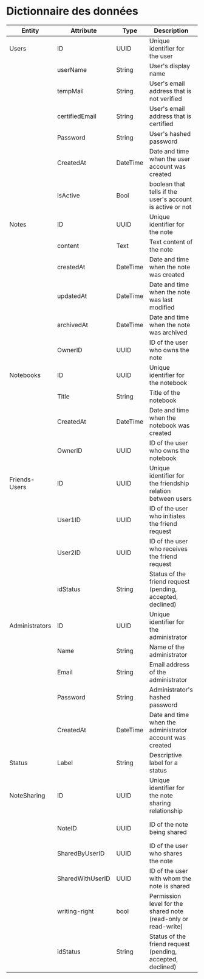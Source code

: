 # Dictionnaire des données


| Entity          | Attribute         | Type     | Description                                                     | Example                               |
|-----------------|-------------------|----------|-----------------------------------------------------------------|---------------------------------------|
| Users           | ID                | UUID     | Unique identifier for the user                                   | 123e4567-e89b-12d3-a456-426614174000  |
|                 | userName          | String   | User's display name                                             | "johndoe123"                          |
|                 | tempMail          | String   | User's email address that is not verified                       | "johndoe@example.com"                 |
|                 | certifiedEmail    | String   | User's email address that is certified                          | "johndoe@example.com"                 |
|                 | Password          | String   | User's hashed password                                          | "hashedPassword123"                   |
|                 | CreatedAt         | DateTime | Date and time when the user account was created                  | "2024-06-25 14:30:00"                 |
|                 | isActive          |Bool      | boolean that tells if the user's account is active or not       | "2024-06-25 14:30:00"                 |
| Notes           | ID                | UUID     | Unique identifier for the note                                   | 123e4567-e89b-12d3-a456-426614174001  |
|                 | content           | Text     | Text content of the note                                         | "Meeting notes..."                    |
|                 | createdAt         | DateTime | Date and time when the note was created                          | "2024-06-25 15:00:00"                 |
|                 | updatedAt        | DateTime | Date and time when the note was last modified                    | "2024-06-25 15:30:00"                 |
|                 | archivedAt        | DateTime | Date and time when the note was archived                         | "2024-06-26 10:00:00"                 |
|                 | OwnerID           | UUID     | ID of the user who owns the note                                 | 123e4567-e89b-12d3-a456-426614174000  |
| Notebooks       | ID                | UUID     | Unique identifier for the notebook                               | 123e4567-e89b-12d3-a456-426614174002  |
|                 | Title             | String   | Title of the notebook                                            | "Work Projects"                       |
|                 | CreatedAt         | DateTime | Date and time when the notebook was created                      | "2024-06-25 16:00:00"                 |
|                 | OwnerID           | UUID     | ID of the user who owns the notebook                             | 123e4567-e89b-12d3-a456-426614174000  |
| Friends-Users   | ID                | UUID     | Unique identifier for the friendship relation between users       | 123e4567-e89b-12d3-a456-426614174003  |
|                 | User1ID           | UUID     | ID of the user who initiates the friend request                  | 123e4567-e89b-12d3-a456-426614174000  |
|                 | User2ID           | UUID     | ID of the user who receives the friend request                   | 123e4567-e89b-12d3-a456-426614174001  |
|                 | idStatus           | String   | Status of the friend request (pending, accepted, declined)       | "accepted"                            |
| Administrators  | ID                | UUID     | Unique identifier for the administrator                          | 123e4567-e89b-12d3-a456-426614174004  |
|                 | Name              | String   | Name of the administrator                                        | "Admin Smith"                         |
|                 | Email             | String   | Email address of the administrator                               | "admin@example.com"                   |
|                 | Password          | String   | Administrator's hashed password                                  | "hashedPassword123"                   |
|                 | CreatedAt         | DateTime | Date and time when the administrator account was created         | "2024-06-25 12:00:00"                 |
| Status          | Label             | String   | Descriptive label for a status                                   | "pending", "accepted", " declined"    |
| NoteSharing     | ID                | UUID     | Unique identifier for the note sharing relationship              | 123e4567-e89b-12d3-a456-426614174005  |
|                 | NoteID            | UUID     | ID of the note being shared                                      | 123e4567-e89b-12d3-a456-426614174001  |
|                 | SharedByUserID    | UUID     | ID of the user who shares the note                               | 123e4567-e89b-12d3-a456-426614174000  |
|                 | SharedWithUserID  | UUID     | ID of the user with whom the note is shared                      | 123e4567-e89b-12d3-a456-426614174001  |
|                 | writing-right     | bool   | Permission level for the shared note (read-only or read-write)    | "true" or "false"                     |
|                 | idStatus           | String   | Status of the friend request (pending, accepted, declined)       | "accepted"                            |
